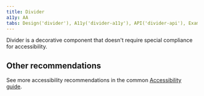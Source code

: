 ```yaml
---
title: Divider
a11y: AA
tabs: Design('divider'), A11y('divider-a11y'), API('divider-api'), Example('divider-code'), Changelog('divider-changelog')
---
```


Divider is a decorative component that doesn't require special compliance for accessibility.

## Other recommendations

See more accessibility recommendations in the common [Accessibility guide](/core-principles/a11y/a11y).

